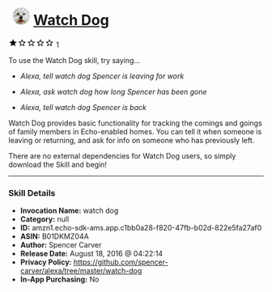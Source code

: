 # &nbsp;<img src="skill_icon" alt="Watch Dog icon" width="36"> [Watch Dog](http://alexa.amazon.com/#skills/amzn1.echo-sdk-ams.app.c1bb0a28-f820-47fb-b02d-822e5fa27af0)
![1 stars](../../images/ic_star_black_18dp_1x.png)![1 stars](../../images/ic_star_border_black_18dp_1x.png)![1 stars](../../images/ic_star_border_black_18dp_1x.png)![1 stars](../../images/ic_star_border_black_18dp_1x.png)![1 stars](../../images/ic_star_border_black_18dp_1x.png) 1

To use the Watch Dog skill, try saying...

* *Alexa, tell watch dog Spencer is leaving for work*

* *Alexa, ask watch dog how long Spencer has been gone*

* *Alexa, tell watch dog Spencer is back*

Watch Dog provides basic functionality for tracking the comings and goings of family members in Echo-enabled homes. You can tell it when someone is leaving or returning, and ask for info on someone who has previously left.

There are no external dependencies for Watch Dog users, so simply download the Skill and begin!

***

### Skill Details

* **Invocation Name:** watch dog
* **Category:** null
* **ID:** amzn1.echo-sdk-ams.app.c1bb0a28-f820-47fb-b02d-822e5fa27af0
* **ASIN:** B01DKMZ04A
* **Author:** Spencer Carver
* **Release Date:** August 18, 2016 @ 04:22:14
* **Privacy Policy:** https://github.com/spencer-carver/alexa/tree/master/watch-dog
* **In-App Purchasing:** No
